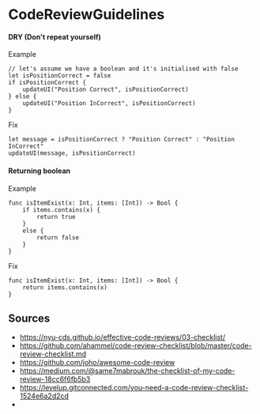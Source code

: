 # CodeReviewGuidelines

#### DRY (Don't repeat yourself)

Example
```
// let's assume we have a boolean and it's initialised with false
let isPositionCorrect = false
if isPositionCorrect {
    updateUI("Position Correct", isPositionCorrect)
} else {
    updateUI("Position InCorrect", isPositionCorrect)
}
```

Fix
```
let message = isPositionCorrect ? "Position Correct" : "Position InCorrect"
updateUI(message, isPositionCorrect)
```

#### Returning boolean

Example
```
func isItemExist(x: Int, items: [Int]) -> Bool {
    if items.contains(x) {
        return true
    }
    else {
        return false
    }
}
```

Fix 
```
func isItemExist(x: Int, items: [Int]) -> Bool {
    return items.contains(x)
}
```

## Sources
- https://nyu-cds.github.io/effective-code-reviews/03-checklist/
- https://github.com/ahammel/code-review-checklist/blob/master/code-review-checklist.md
- https://github.com/joho/awesome-code-review
- https://medium.com/@same7mabrouk/the-checklist-of-my-code-review-18cc6f6fb5b3
- https://levelup.gitconnected.com/you-need-a-code-review-checklist-1524e6a2d2cd
- 
